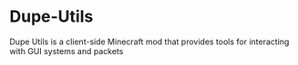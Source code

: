 # Dupe-Utils
Dupe Utils is a client-side Minecraft mod that provides tools for interacting with GUI systems and packets
